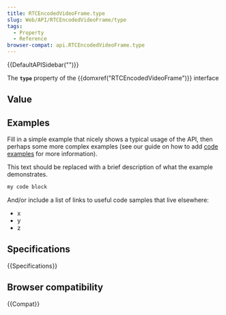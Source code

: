 ```yaml
---
title: RTCEncodedVideoFrame.type
slug: Web/API/RTCEncodedVideoFrame/type
tags:
  - Property
  - Reference
browser-compat: api.RTCEncodedVideoFrame.type
---
```

{{DefaultAPISidebar("")}}

The **`type`** property of the {{domxref("RTCEncodedVideoFrame")}} interface 

## Value



## Examples

Fill in a simple example that nicely shows a typical usage of the API, then perhaps some more complex examples (see our guide on how to add [code examples](/en-US/docs/MDN/Contribute/Structures/Code_examples) for more information).

This text should be replaced with a brief description of what the example demonstrates.

```js
my code block
```

And/or include a list of links to useful code samples that live elsewhere:

*   x
*   y
*   z

## Specifications

{{Specifications}}

## Browser compatibility

{{Compat}}



